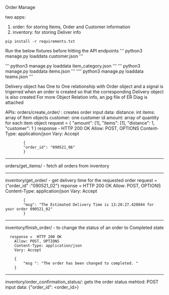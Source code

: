 Order Manage

two apps: 
1. order: for storing Items, Order and Customer information
2. inventory: for storing Deliver info


```
pip install -r requirements.txt
```

Run the below fixtures before hitting the API endpoints
'''
python3 manage.py loaddata customer.json
'''  

'''
python3 manage.py loaddata item_category.json
'''
'''
python3 manage.py loaddata items.json
'''
''''
python3 manage.py loaddata teams.json
'''


Delivery object has One to One relationship with Order object and a signal is trigerred when an order is created so that the corresponding Delivery object is also created
For more Object Relation info, an jpg file of ER Diag is attached

APIs:
orders/create_order/ : creates order 
    input data: 
        distance: int
        items: array of Item objects
        customer: one customer id
        amount: array of quantity for each item object
        request = {
            "amount": [1],
            "items": [1],
            "distance": 1,
            "customer": 1
        }
        response - 
                HTTP 200 OK
            Allow: POST, OPTIONS
            Content-Type: application/json
            Vary: Accept

            {
            "order_id": "090521_06"
            }

-------------------------

orders/get_items/ - fetch all orders from inventory


-----------------------


inventory/get_order/ - get delivery time for the requested order
    request = {"order_id" :"090521_02"}
    reponse = HTTP 200 OK
            Allow: POST, OPTIONS
            Content-Type: application/json
            Vary: Accept

            {
            "msg": "The Estimated Delivery Time is 13:20:27.420844 for your order 090521_02"
            }


-------------------------


inventory/finish_order/ - to change the status of an order to Completed state 

      response =  HTTP 200 OK
        Allow: POST, OPTIONS
        Content-Type: application/json
        Vary: Accept

        {
            "msg ": "The order has been changed to completed. "
        }

--------------------------

inventory/order_confirmation_status/: gets the order status
    mehtod: POST
    input data:
        {"order_id": <order_id>}


